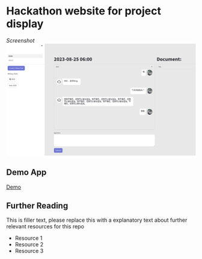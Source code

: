 # Hackathon website for project display

*Screenshot*
![](https://github.com/jay1224-jay/hackathon_website/blob/master/pictures/demo-ui.png)

## Demo App

[Demo](https://law-thon-project-test.streamlit.app/)



## Further Reading

This is filler text, please replace this with a explanatory text about further relevant resources for this repo
- Resource 1
- Resource 2
- Resource 3
